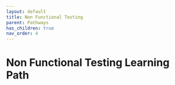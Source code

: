 ```yaml
---
layout: default
title: Non Functional Testing
parent: Pathways
has_children: true
nav_order: 4
---
```


# Non Functional Testing Learning Path

